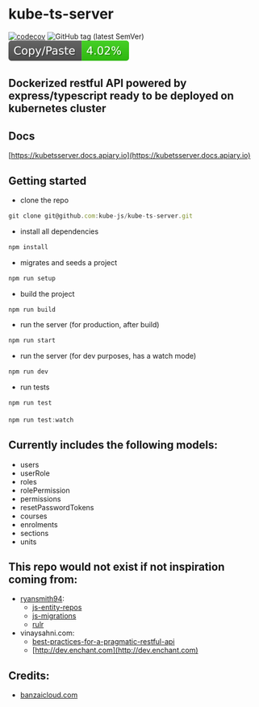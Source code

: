 # kube-ts-server

[![codecov](https://codecov.io/gh/kube-js/kube-ts-server/branch/master/graph/badge.svg)](https://codecov.io/gh/kube-js/kube-ts-server)
![GitHub tag (latest SemVer)](https://img.shields.io/github/tag/kube-js/kube-ts-server.svg)
![jscpd](assets/jscpd-badge.svg)

## Dockerized restful API powered by express/typescript ready to be deployed on kubernetes cluster

## Docs

[https://kubetsserver.docs.apiary.io](https://kubetsserver.docs.apiary.io)

## Getting started

- clone the repo

```js
git clone git@github.com:kube-js/kube-ts-server.git
```

- install all dependencies

```js
npm install
```

- migrates and seeds a project

```js
npm run setup
```

- build the project

```js
npm run build
```

- run the server (for production, after build)

```js
npm run start
```

- run the server (for dev purposes, has a watch mode)

```js
npm run dev
```

- run tests

```js
npm run test

npm run test:watch
```
## Currently includes the following models:
- users
- userRole
- roles
- rolePermission
- permissions
- resetPasswordTokens
- courses
- enrolments
- sections
- units

## This repo would not exist if not inspiration coming from:

- [ryansmith94](https://github.com/ryansmith94):
  - [js-entity-repos](https://github.com/js-entity-repos)
  - [js-migrations](https://github.com/js-migrations)
  - [rulr](https://github.com/ryansmith94/rulr/)
- vinaysahni.com:
  - [best-practices-for-a-pragmatic-restful-api](https://www.vinaysahni.com/best-practices-for-a-pragmatic-restful-api)
  - [http://dev.enchant.com](http://dev.enchant.com)

## Credits:

- [banzaicloud.com](https://banzaicloud.com/blog/nodejs-in-production/)
